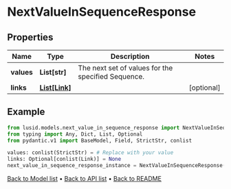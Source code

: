 # NextValueInSequenceResponse

## Properties
Name | Type | Description | Notes
------------ | ------------- | ------------- | -------------
**values** | **List[str]** | The next set of values for the specified Sequence. | 
**links** | [**List[Link]**](Link.md) |  | [optional] 
## Example

```python
from lusid.models.next_value_in_sequence_response import NextValueInSequenceResponse
from typing import Any, Dict, List, Optional
from pydantic.v1 import BaseModel, Field, StrictStr, conlist

values: conlist(StrictStr) = # Replace with your value
links: Optional[conlist(Link)] = None
next_value_in_sequence_response_instance = NextValueInSequenceResponse(values=values, links=links)

```

[Back to Model list](../README.md#documentation-for-models) &#8226; [Back to API list](../README.md#documentation-for-api-endpoints) &#8226; [Back to README](../README.md)

